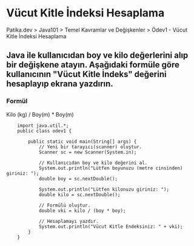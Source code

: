 # Vücut Kitle İndeksi Hesaplama 
Patika.dev > Java101 > Temel Kavramlar ve Değişkenler > Ödev1 - Vücut Kitle İndeksi Hesaplama
 
## Java ile kullanıcıdan boy ve kilo değerlerini alıp bir değişkene atayın. Aşağıdaki formüle göre kullanıcının "Vücut Kitle İndeks" değerini hesaplayıp ekrana yazdırın.
### Formül
Kilo (kg) / Boy(m) * Boy(m)
 
		import java.util.*;
		public class odev1 {

			public static void main(String[] args) {
				// Yeni bir tarayıcı(scanner) oluştur.
				Scanner sc = new Scanner(System.in);
		
				// Kullanıcıdan boy ve kilo değerini al.
				System.out.println("Lütfen boyunuzu (metre cinsinden) giriniz: ");
				double boy = sc.nextDouble();
		
				System.out.println("Lütfen kilonuzu giriniz: ");
				double kilo = sc.nextDouble();
		
				// Formülü oluştur.
				double vki = kilo / (boy * boy);
		
				// Hesaplamayı yazdır.
				System.out.println("Vücut Kitle Endeksiniz: " + vki);
			}
		}
